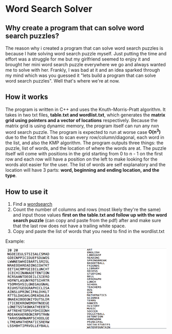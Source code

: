 # Word Search Solver
## Why create a program that can solve word search puzzles?
The reason why i created a program that can solve word search puzzles is because I hate solving word search puzzle myself. Just putting the time and effort was a struggle for me but my girlfriend seemed to enjoy it and brought her mini word search puzzle everywhere we go and always wanted me to solve with her. Frankly, I was bad at it and an idea sparked through my mind which was you guessed it "lets build a program that can solve word search puzzles". Well that's where we're at now.

## How it works
The program is written in C++ and uses the Knuth-Morris-Pratt algorithm. It takes in two txt files, **table.txt and wordlist.txt**, which generates the **matrix grid using pointers and a vector of locations** respectively. Because the matrix grid is using dynamic memory, the program itself can run any nxn word search puzzle. The program is expected to run at worse case **O(n<sup>3</sup>)** due to the fact that it has to scan every row/column/diagonal, each word in the list, and also the KMP algorithm. The program outputs three things: the puzzle, list of words, and the location of where the words are at. The puzzle itself will come with positions in the grid starting from 0 to n - 1 on the first row and each row will have a position on the left to make looking for the words alot easier for the user. The list of words are self explanatory and the location will have 3 parts: **word, beginning and ending location, and the type**.

## How to use it
1. Find a [wordsearch](https://www.brainzilla.com/word-games/word-search/printable)
2. Count the number of columns and rows (most likely they're the same) and input those values **first on the table.txt and follow up with the word search puzzle** (can copy and paste from the pdf) after and make sure that the last row does not have a trailing white space.
3. Copy and paste the list of words that you need to find in the wordlist.txt

Example:
<p align="center">
<img src="docs/TableExample.png" width="250" height="250"/><img src ="docs/WordListExample.png" width="250" height="250"/>
</p>
